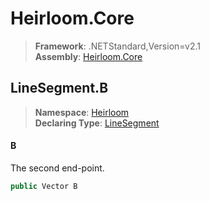 # Heirloom.Core

> **Framework**: .NETStandard,Version=v2.1  
> **Assembly**: [Heirloom.Core][0]  

## LineSegment.B

> **Namespace**: [Heirloom][0]  
> **Declaring Type**: [LineSegment][1]  

#### B

The second end-point.

```cs
public Vector B
```

[0]: ../../../Heirloom.Core.md
[1]: ../LineSegment.md
